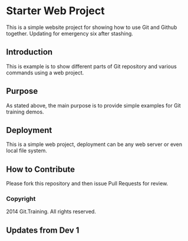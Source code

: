 # Starter Web Project

This is a simple website project for
showing how to use Git and Github together.
Updating for emergency six after stashing.

## Introduction

This is example is to show different parts
of Git repository and various commands
using a web project.

## Purpose

As stated above, the main purpose is to
provide simple examples for Git training
demos.

## Deployment

This is a simple web project, deployment
can be any web server or even local
file system.

## How to Contribute

Please fork this repository and then issue Pull Requests for review.

### Copyright

2014 Git.Training. All rights reserved.

## Updates from Dev 1
